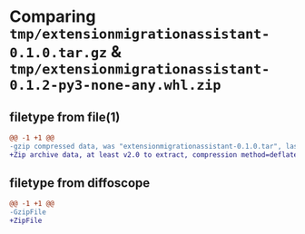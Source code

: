 # Comparing `tmp/extensionmigrationassistant-0.1.0.tar.gz` & `tmp/extensionmigrationassistant-0.1.2-py3-none-any.whl.zip`

## filetype from file(1)

```diff
@@ -1 +1 @@
-gzip compressed data, was "extensionmigrationassistant-0.1.0.tar", last modified: Sat May 11 12:06:16 2024, max compression
+Zip archive data, at least v2.0 to extract, compression method=deflate
```

## filetype from diffoscope

```diff
@@ -1 +1 @@
-GzipFile
+ZipFile
```

